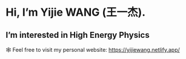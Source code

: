# Hi, I’m Yijie WANG (王一杰).

## I’m interested in High Energy Physics

🕸 Feel free to visit my personal website: https://yijiewang.netlify.app/ 

<!---
ustcyjwang/ustcyjwang is a ✨ special ✨ repository because its `README.md` (this file) appears on your GitHub profile.
You can click the Preview link to take a look at your changes.
--->
